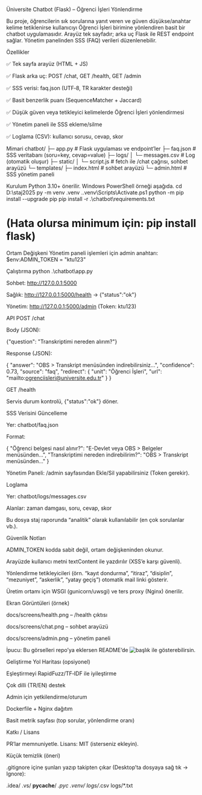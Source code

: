 Üniversite Chatbot (Flask) – Öğrenci İşleri Yönlendirme

Bu proje, öğrencilerin sık sorularına yanıt veren ve güven düşükse/anahtar kelime tetiklenirse kullanıcıyı Öğrenci İşleri birimine yönlendiren basit bir chatbot uygulamasıdır.
Arayüz tek sayfadır; arka uç Flask ile REST endpoint sağlar. Yönetim panelinden SSS (FAQ) verileri düzenlenebilir.

Özellikler

✅ Tek sayfa arayüz (HTML + JS)

✅ Flask arka uç: POST /chat, GET /health, GET /admin

✅ SSS verisi: faq.json (UTF‑8, TR karakter desteği)

✅ Basit benzerlik puanı (SequenceMatcher + Jaccard)

✅ Düşük güven veya tetikleyici kelimelerde Öğrenci İşleri yönlendirmesi

✅ Yönetim paneli ile SSS ekleme/silme

✅ Loglama (CSV): kullanıcı sorusu, cevap, skor

Mimari
chatbot/
├─ app.py                 # Flask uygulaması ve endpoint’ler
├─ faq.json               # SSS veritabanı (soru=key, cevap=value)
├─ logs/
│  └─ messages.csv        # Log (otomatik oluşur)
├─ static/
│  └─ script.js           # fetch ile /chat çağrısı, sohbet arayüzü
└─ templates/
   ├─ index.html          # sohbet arayüzü
   └─ admin.html          # SSS yönetim paneli

Kurulum
Python 3.10+ önerilir. Windows PowerShell örneği aşağıda.
cd D:\staj2025
py -m venv .venv
.\.venv\Scripts\Activate.ps1
python -m pip install --upgrade pip
pip install -r .\chatbot\requirements.txt
# (Hata olursa minimum için: pip install flask)
Ortam Değişkeni
Yönetim paneli işlemleri için admin anahtarı:
$env:ADMIN_TOKEN = "ktu123"

Çalıştırma
python .\chatbot\app.py


Sohbet: http://127.0.0.1:5000

Sağlık: http://127.0.0.1:5000/health
 → {"status":"ok"}

Yönetim: http://127.0.0.1:5000/admin
 (Token: ktu123)

API
POST /chat

Body (JSON):

{"question": "Transkriptimi nereden alırım?"}


Response (JSON):

{
  "answer": "OBS > Transkript menüsünden indirebilirsiniz...",
  "confidence": 0.73,
  "source": "faq",
  "redirect": {
    "unit": "Öğrenci İşleri",
    "url": "mailto:ogrenciisleri@universite.edu.tr"
  }
}

GET /health

Servis durum kontrolü, {"status":"ok"} döner.

SSS Verisini Güncelleme

Yer: chatbot/faq.json

Format:

{
  "Öğrenci belgesi nasıl alınır?": "E-Devlet veya OBS > Belgeler menüsünden...",
  "Transkriptimi nereden indirebilirim?": "OBS > Transkript menüsünden..."
}


Yönetim Paneli: /admin sayfasından Ekle/Sil yapabilirsiniz (Token gerekir).

Loglama

Yer: chatbot/logs/messages.csv

Alanlar: zaman damgası, soru, cevap, skor

Bu dosya staj raporunda “analitik” olarak kullanılabilir (en çok sorulanlar vb.).

Güvenlik Notları

ADMIN_TOKEN kodda sabit değil, ortam değişkeninden okunur.

Arayüzde kullanıcı metni textContent ile yazdırılır (XSS’e karşı güvenli).

Yönlendirme tetikleyicileri (örn. “kayıt dondurma”, “itiraz”, “disiplin”, “mezuniyet”, “askerlik”, “yatay geçiş”) otomatik mail linki gösterir.

Üretim ortamı için WSGI (gunicorn/uwsgi) ve ters proxy (Nginx) önerilir.

Ekran Görüntüleri (örnek)

docs/screens/health.png – /health çıktısı

docs/screens/chat.png – sohbet arayüzü

docs/screens/admin.png – yönetim paneli

İpucu: Bu görselleri repo’ya eklersen README’de ![başlık](dosya-yolu) ile gösterebilirsin.

Geliştirme Yol Haritası (opsiyonel)

 Eşleştirmeyi RapidFuzz/TF‑IDF ile iyileştirme

 Çok dilli (TR/EN) destek

 Admin için yetkilendirme/oturum

 Dockerfile + Nginx dağıtım

 Basit metrik sayfası (top sorular, yönlendirme oranı)

Katkı / Lisans

PR’lar memnuniyetle. Lisans: MIT (isterseniz ekleyin).

Küçük temizlik (öneri)

.gitignore içine şunları yazıp takipten çıkar (Desktop’ta dosyaya sağ tık → Ignore):

.idea/
.vs/
__pycache__/
*.pyc
.venv/
logs/*.csv
logs/*.txt

